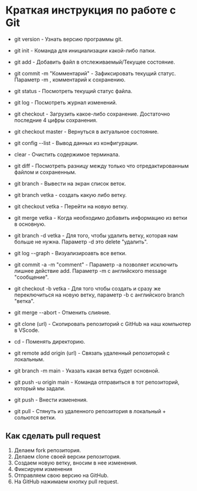 # Краткая инструкция по работе с Git

* git version - Узнать версию программы git.

* git init - Команда для инициализации какой-либо папки.

* git add - Добавить файл в отслеживаемый/Текущее состояние.

* git commit -m "Комментарий" - Зафиксировать текущий статус. Параметр -m , комментарий к сохранению.

* git status - Посмотреть текущий статус файла.

* git log - Посмотреть журнал изменений.

* git checkout - Загрузить какое-либо сохранение. Достаточно последние 4 цифры сохранения.

* git checkout master - Вернуться в актуальное состояние.

* git config --list - Вывод данных из конфигурации.

* clear - Очистить содержимое терминала.

* git diff - Посмотреть разницу между только что отредактированным файлом и сохраненным.

* git branch - Вывести на экран список веток.

* git branch vetka - создать какую либо ветку.

* git checkout vetka - Перейти на новую ветку.

* git merge vetka - Когда необходимо добавить информацию из ветки в основную.

* git branch -d vetka - Для того, чтобы удалить ветку, которая нам больше не нужна. Параметр -d это delete "удалить".

* git log --graph - Визуализироавть все ветки.

* git commit -a -m "comment" - Параметр -a позволяет исключить лишнее действие add. Параметр -m с английского message "сообщение".

* git checkout -b vetka - Для того чтобы создать и сразу же переключиться на новую ветку, параметр -b с английского branch "ветка".

* git merge --abort - Отменить слияние.

* git clone (url) - Скопировать репозиторий с GitHub на наш компьютер в VScode.

* cd - Поменять директорию.

* git remote add origin (url) - Связать удаленный репозиторий с локальным.

* git branch -m main - Указать какая ветка будет основной.

* git push -u origin main - Команда отправиться в тот репозиторий, который мы задали.

* git push - Внести изменения.

* git pull - Стянуть из удаленного репозитория в локальный + сольются ветки.

## Как сделать pull request
1. Делаем fork репозитория.
2. Делаем clone своей версии репозитория.
3. Создаем новую ветку, вносим в нее изменения.
4. Фиксируем изменения
5. Отправляем свою версию на GitHub.
6. На GitHub нажимаем кнопку pull request.
